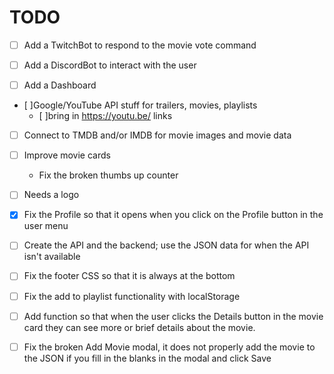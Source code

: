 # TODO

- [ ] Add a TwitchBot to respond to the movie vote command

- [ ] Add a DiscordBot to interact with the user

- [ ] Add a Dashboard

- [ ]Google/YouTube API stuff for trailers, movies, playlists
  - [ ]bring in <https://youtu.be/> links

- [ ] Connect to TMDB and/or IMDB for movie images and movie data

- [ ] Improve movie cards
  - Fix the broken thumbs up counter

- [ ] Needs a logo

- [x] Fix the Profile so that it opens when you click on the Profile button in the user menu

- [ ] Create the API and the backend; use the JSON data for when the API isn't available

- [ ] Fix the footer CSS so that it is always at the bottom
  
- [ ] Fix the add to playlist functionality with localStorage

- [ ] Add function so that when the user clicks the Details button in the movie card they can see more or brief details about the movie.

- [ ] Fix the broken Add Movie modal, it does not properly add the movie to the JSON if you fill in the blanks in the modal and click Save
